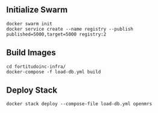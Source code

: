 ## Initialize Swarm
```
docker swarm init
docker service create --name registry --publish published=5000,target=5000 registry:2
```

## Build Images
```
cd fortitudoinc-infra/
docker-compose -f load-db.yml build
```

## Deploy Stack
```
docker stack deploy --compose-file load-db.yml openmrs
```